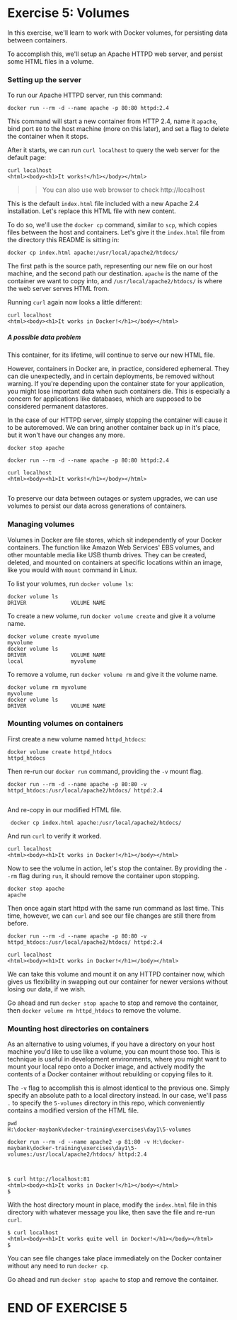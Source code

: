 # Exercise 5: Volumes

In this exercise, we'll learn to work with Docker volumes, for persisting data between containers.

To accomplish this, we'll setup an Apache HTTPD web server, and persist some HTML files in a volume.

### Setting up the server

To run our Apache HTTPD server, run this command:

```
docker run --rm -d --name apache -p 80:80 httpd:2.4

```

This command will start a new container from HTTP 2.4, name it `apache`, bind port `80` to the host machine (more on this later), and set a flag to delete the container when it stops.

After it starts, we can run `curl localhost` to query the web server for the default page:

```
curl localhost
<html><body><h1>It works!</h1></body></html>

```
>> You can also use web browser to check http://localhost

This is the default `index.html` file included with a new Apache 2.4 installation. Let's replace this HTML file with new content.

To do so, we'll use the `docker cp` command, similar to `scp`, which copies files between the host and containers. Let's give it the `index.html` file from the directory this README is sitting in:

```
docker cp index.html apache:/usr/local/apache2/htdocs/

```

The first path is the source path, representing our new file on our host machine, and the second path our destination. `apache` is the name of the container we want to copy into, and `/usr/local/apache2/htdocs/` is where the web server serves HTML from.

Running `curl` again now looks a little different:

```
curl localhost
<html><body><h1>It works in Docker!</h1></body></html>

```

##### A possible data problem

This container, for its lifetime, will continue to serve our new HTML file.

However, containers in Docker are, in practice, considered ephemeral. They can die unexpectedly, and in certain deployments, be removed without warning. If you're depending upon the container state for your application, you might lose important data when such containers die. This is especially a concern for applications like databases, which are supposed to be considered permanent datastores.

In the case of our HTTPD server, simply stopping the container will cause it to be autoremoved. We can bring another container back up in it's place, but it won't have our changes any more.

```
docker stop apache

docker run --rm -d --name apache -p 80:80 httpd:2.4

curl localhost
<html><body><h1>It works!</h1></body></html>


```

To preserve our data between outages or system upgrades, we can use volumes to persist our data across generations of containers.

### Managing volumes

Volumes in Docker are file stores, which sit independently of your Docker containers. The function like Amazon Web Services' EBS volumes, and other mountable media like USB thumb drives. They can be created, deleted, and mounted on containers at specific locations within an image, like you would with `mount` command in Linux.

To list your volumes, run `docker volume ls`:

```
docker volume ls
DRIVER              VOLUME NAME

```
To create a new volume, run `docker volume create` and give it a volume name.

```
docker volume create myvolume
myvolume
docker volume ls
DRIVER              VOLUME NAME
local               myvolume

```

To remove a volume, run `docker volume rm` and give it the volume name.

```
docker volume rm myvolume
myvolume
docker volume ls
DRIVER              VOLUME NAME

```

### Mounting volumes on containers

First create a new volume named `httpd_htdocs`:

```
docker volume create httpd_htdocs
httpd_htdocs

```

Then re-run our `docker run` command, providing the `-v` mount flag.

```
docker run --rm -d --name apache -p 80:80 -v httpd_htdocs:/usr/local/apache2/htdocs/ httpd:2.4


```

And re-copy in our modified HTML file.

```
 docker cp index.html apache:/usr/local/apache2/htdocs/

```

And run `curl` to verify it worked.

```
curl localhost
<html><body><h1>It works in Docker!</h1></body></html>

```

Now to see the volume in action, let's stop the container. By providing the `--rm` flag during `run`, it should remove the container upon stopping.

```
docker stop apache
apache

```

Then once again start httpd with the same run command as last time. This time, however, we can `curl` and see our file changes are still there from before.

```
docker run --rm -d --name apache -p 80:80 -v httpd_htdocs:/usr/local/apache2/htdocs/ httpd:2.4

curl localhost
<html><body><h1>It works in Docker!</h1></body></html>

```

We can take this volume and mount it on any HTTPD container now, which gives us flexibility in swapping out our container for newer versions without losing our data, if we wish.

Go ahead and run `docker stop apache` to stop and remove the container, then `docker volume rm httpd_htdocs` to remove the volume.

### Mounting host directories on containers

As an alternative to using volumes, if you have a directory on your host machine you'd like to use like a volume, you can mount those too. This is technique is useful in development environments, where you might want to mount your local repo onto a Docker image, and actively modify the contents of a Docker container without rebuilding or copying files to it.

The `-v` flag to accomplish this is almost identical to the previous one. Simply specify an absolute path to a local directory instead. In our case, we'll pass `.` to specify the `5-volumes` directory in this repo, which conveniently contains a modified version of the HTML file.

```
pwd
H:\docker-maybank\docker-training\exercises\day1\5-volumes

docker run --rm -d --name apache2 -p 81:80 -v H:\docker-maybank\docker-training\exercises\day1\5-volumes:/usr/local/apache2/htdocs/ httpd:2.4



$ curl http://localhost:81
<html><body><h1>It works in Docker!</h1></body></html>
$
```

With the host directory mount in place, modify the `index.html` file in this directory with whatever message you like, then save the file and re-run `curl`.

```
$ curl localhost
<html><body><h1>It works quite well in Docker!</h1></body></html>
$
```

You can see file changes take place immediately on the Docker container without any need to run `docker cp`.

Go ahead and run `docker stop apache` to stop and remove the container.

# END OF EXERCISE 5